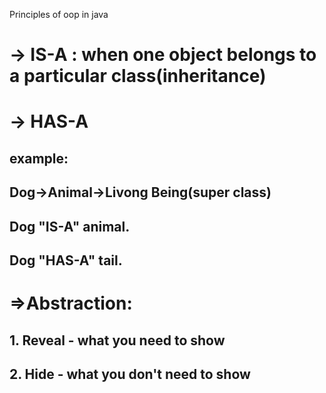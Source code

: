 Principles of oop in java
# -> IS-A : when one object belongs to a particular class(inheritance)
# -> HAS-A
## example:
## Dog->Animal->Livong Being(super class)
## Dog "IS-A" animal.
## Dog "HAS-A" tail.

# =>Abstraction:
## 1. Reveal - what you need to show
## 2. Hide - what you don't need to show
